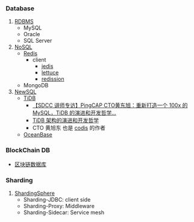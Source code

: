 ### Database
1. [RDBMS](https://en.wikipedia.org/wiki/Relational_database_management_system)
   * MySQL
   * Oracle
   * SQL Server
2. [NoSQL](https://en.wikipedia.org/wiki/NoSQL)
   * [Redis](https://redis.io/)
      * client
         * [jedis](https://github.com/xetorthio/jedis)
         * [lettuce](https://lettuce.io/)
         * [redission](https://github.com/redisson/redisson)
   * MongoDB
3. [NewSQL](https://en.wikipedia.org/wiki/NewSQL)
   * [TiDB](https://www.pingcap.com/)
      * [【SDCC 讲师专访】PingCAP CTO黄东旭：重新打造一个 100x 的 MySQL，TiDB 的演进和开发哲学...](https://blog.csdn.net/qiansg123/article/details/80126614)
      * [TiDB 架构的演进和开发哲学](https://blog.csdn.net/huangshulang1234/article/details/78788691)
      * CTO 黄旭东 也是 [codis](https://github.com/CodisLabs/codis) 的作者
   * [OceanBase](https://oceanbase.alipay.com/)

### BlockChain DB
* [区块链数据库](https://blog.csdn.net/joy0921/article/details/80129472)

### Sharding
1. [ShardingSphere](http://shardingsphere.apache.org/)
   * Sharding-JDBC: client side
   * Sharding-Proxy: Middleware
   * Sharding-Sidecar: Service mesh